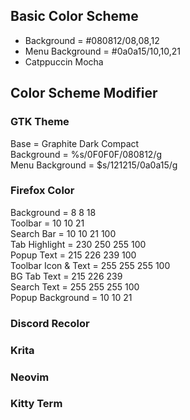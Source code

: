 
## Basic Color Scheme
- Background = #080812/08,08,12
- Menu  Background = #0a0a15/10,10,21
- Catppuccin Mocha

## Color Scheme Modifier

### GTK Theme
Base                = Graphite Dark Compact  
Background          = %s/0F0F0F/080812/g   
Menu Background     = $s/121215/0a0a15/g  
### Firefox Color
Background          = 8 8 18  
Toolbar             = 10 10 21  
Search Bar          = 10 10 21 100  
Tab Highlight       = 230 250 255 100  
Popup Text          = 215 226 239 100  
Toolbar Icon & Text = 255 255 255 100  
BG Tab Text         = 215 226 239  
Search Text         = 255 255 255 100  
Popup Background    = 10 10 21  
### Discord Recolor

### Krita

### Neovim

### Kitty Term
